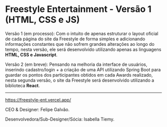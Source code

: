 # Freestyle Entertainment - Versão 1 (HTML, CSS e JS)

Versão 1 (em processo): Com o intuito de apenas estruturar o layout oficial de cada página do site da Freestyle de forma simples e adicionando informações constantes que não sofrem grandes alterações ao longo do tempo, nesta versão, ele será desenvolvido utilizando apenas as linguagens **HTML, CSS e Javascript**.

Versão 2 (em breve): Pensando na melhoria da interface de usuários, inserindo cadastro/login + a criação de uma API utilizando Spring Boot para guardar os pontos dos participantes obtidos em cada Awards realizado, nesta segunda versão, o site da Freestyle será desenvolvido utilizando a biblioteca **React**.

--------------------------------------------------------------------------------------------------
https://freestyle-ent.vercel.app/

CEO & Designer: Felipe Galvão.

Desenvolvedora/Sub-Designer/Sócia: Isabella Tiemy.
